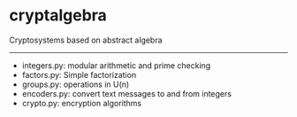 # cryptalgebra

Cryptosystems based on abstract algebra

---

- integers.py: modular arithmetic and prime checking
- factors.py: Simple factorization
- groups.py: operations in U(n)
- encoders.py: convert text messages to and from integers
- crypto.py: encryption algorithms



